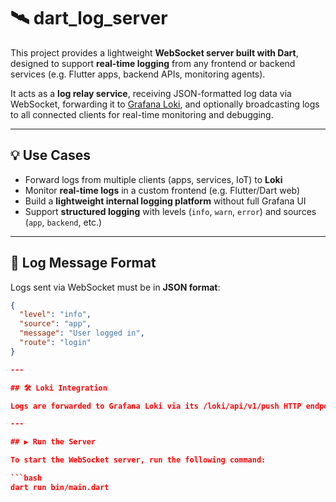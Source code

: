 # 🛰️ dart_log_server

This project provides a lightweight **WebSocket server built with Dart**, designed to support **real-time logging** from any frontend or backend services (e.g. Flutter apps, backend APIs, monitoring agents).

It acts as a **log relay service**, receiving JSON-formatted log data via WebSocket, forwarding it to [Grafana Loki](https://grafana.com/oss/loki/), and optionally broadcasting logs to all connected clients for real-time monitoring and debugging.

---

## 💡 Use Cases

- Forward logs from multiple clients (apps, services, IoT) to **Loki**
- Monitor **real-time logs** in a custom frontend (e.g. Flutter/Dart web)
- Build a **lightweight internal logging platform** without full Grafana UI
- Support **structured logging** with levels (`info`, `warn`, `error`) and sources (`app`, `backend`, etc.)

---

## 🔗 Log Message Format

Logs sent via WebSocket must be in **JSON format**:

```json
{
  "level": "info",
  "source": "app",
  "message": "User logged in",
  "route": "login"
}

---

## 🛠️ Loki Integration

Logs are forwarded to Grafana Loki via its /loki/api/v1/push HTTP endpoint. You can adjust Loki settings or retention policy via its configuration file (e.g. local-config.yaml) to control log rotation or expiration.

---

## ▶️ Run the Server

To start the WebSocket server, run the following command:

```bash
dart run bin/main.dart